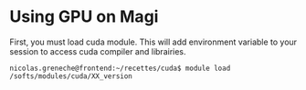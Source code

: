 # Using GPU on Magi

First, you must load cuda module. This will add environment variable to your session to access cuda compiler and librairies.

```console
nicolas.greneche@frontend:~/recettes/cuda$ module load /softs/modules/cuda/XX_version
```

